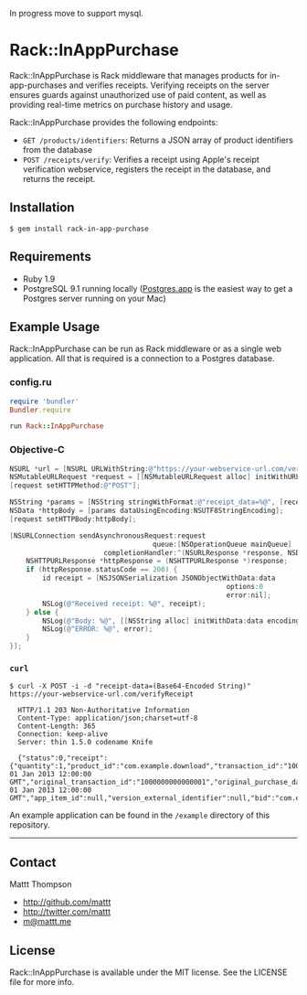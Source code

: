 In progress move to support mysql.

# Rack::InAppPurchase

Rack::InAppPurchase is Rack middleware that manages products for in-app-purchases and verifies receipts. Verifying receipts on the server ensures guards against unauthorized use of paid content, as well as providing real-time metrics on purchase history and usage.

Rack::InAppPurchase provides the following endpoints:

- `GET /products/identifiers`: Returns a JSON array of product identifiers from the database
- `POST /receipts/verify`: Verifies a receipt using Apple's receipt verification webservice, registers the receipt in the database, and returns the receipt.

## Installation

    $ gem install rack-in-app-purchase

## Requirements

- Ruby 1.9
- PostgreSQL 9.1 running locally ([Postgres.app](http://postgresapp.com) is the easiest way to get a Postgres server running on your Mac)

## Example Usage

Rack::InAppPurchase can be run as Rack middleware or as a single web application. All that is required is a connection to a Postgres database.

### config.ru

```ruby
require 'bundler'
Bundler.require

run Rack::InAppPurchase
```

### Objective-C

```objective-c
NSURL *url = [NSURL URLWithString:@"https://your-webservice-url.com/verifyReceipt"];
NSMutableURLRequest *request = [[NSMutableURLRequest alloc] initWithURL:url];
[request setHTTPMethod:@"POST"];

NSString *params = [NSString stringWithFormat:@"receipt_data=%@", [receiptData base64EncodedString]];
NSData *httpBody = [params dataUsingEncoding:NSUTF8StringEncoding];
[request setHTTPBody:httpBody];

[NSURLConnection sendAsynchronousRequest:request
                                   queue:[NSOperationQueue mainQueue]
                       completionHandler:^(NSURLResponse *response, NSData *data, NSError *error) {
    NSHTTPURLResponse *httpResponse = (NSHTTPURLResponse *)response;
    if (httpResponse.statusCode == 200) {
        id receipt = [NSJSONSerialization JSONObjectWithData:data
                                                     options:0 
                                                     error:nil];
        NSLog(@"Received receipt: %@", receipt);
    } else {
        NSLog(@"Body: %@", [[NSString alloc] initWithData:data encoding:NSUTF8StringEncoding]);
        NSLog(@"ERROR: %@", error);
    }
}];
```

### `curl`

    $ curl -X POST -i -d "receipt-data=(Base64-Encoded String)" https://your-webservice-url.com/verifyReceipt

      HTTP/1.1 203 Non-Authoritative Information
      Content-Type: application/json;charset=utf-8
      Content-Length: 365
      Connection: keep-alive
      Server: thin 1.5.0 codename Knife

      {"status":0,"receipt":{"quantity":1,"product_id":"com.example.download","transaction_id":"1000000000000001","purchase_date":"Mon, 01 Jan 2013 12:00:00 GMT","original_transaction_id":"1000000000000001","original_purchase_date":"Mon, 01 Jan 2013 12:00:00 GMT","app_item_id":null,"version_external_identifier":null,"bid":"com.example.app","bvrs":"123456789"}}

An example application can be found in the `/example` directory of this repository.


---

## Contact

Mattt Thompson

- http://github.com/mattt
- http://twitter.com/mattt
- m@mattt.me

## License

Rack::InAppPurchase is available under the MIT license. See the LICENSE file for more info.
